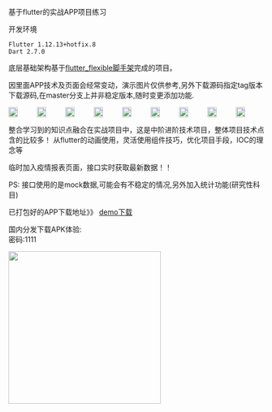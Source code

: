 基于flutter的实战APP项目练习

开发环境
```
Flutter 1.12.13+hotfix.8
Dart 2.7.0
```

底层基础架构基于[flutter_flexible脚手架](https://github.com/tec8297729/flutter_flexible "flutter_flexible脚手架")完成的项目。


因里面APP技术及页面会经常变动，演示图片仅供参考,另外下载源码指定tag版本下载源码,在master分支上并非稳定版本,随时变更添加功能.

<div style="display:flex; justify-content: space-evenly;">
<img src="https://github.com/tec8297729/shop_demo_flutter/blob/master/demo/demo1.png?raw=true" width="33%">
<img src="https://github.com/tec8297729/shop_demo_flutter/blob/master/demo/demo2.png?raw=true" width="33%">
<img src="https://github.com/tec8297729/shop_demo_flutter/blob/master/demo/demo3.png?raw=true" width="33%">
<img src="https://github.com/tec8297729/shop_demo_flutter/blob/master/demo/demo4.png?raw=true" width="33%">
<img src="https://github.com/tec8297729/shop_demo_flutter/blob/master/demo/demo5.png?raw=true" width="33%">
<img src="https://github.com/tec8297729/shop_demo_flutter/blob/master/demo/demo6.png?raw=true" width="33%">
<img src="https://github.com/tec8297729/shop_demo_flutter/blob/master/demo/demo7.png?raw=true" width="33%">
<img src="https://github.com/tec8297729/shop_demo_flutter/blob/master/demo/demo8.png?raw=true" width="33%">
<img src="https://github.com/tec8297729/shop_demo_flutter/blob/master/demo/demo9.png?raw=true" width="33%">

</div>

整合学习到的知识点融合在实战项目中，这是中阶进阶技术项目，整体项目技术点含的比较多！
从flutter的动画使用，灵活使用组件技巧，优化项目手段，IOC的理念等

临时加入疫情报表页面，接口实时获取最新数据！！

PS: 接口使用的是mock数据,可能会有不稳定的情况,另外加入统计功能(研究性科目)


已打包好的APP下载地址》》
[demo下载](https://github.com/tec8297729/shop_demo_flutter/releases)


国内分发下载APK体验: <br>
密码:1111 <br>
<div style="display:flex;">
<img src="https://github.com/tec8297729/shop_demo_flutter/blob/master/asset/QRCode_258.png?raw=true" width="300px" height="300px">
</div>